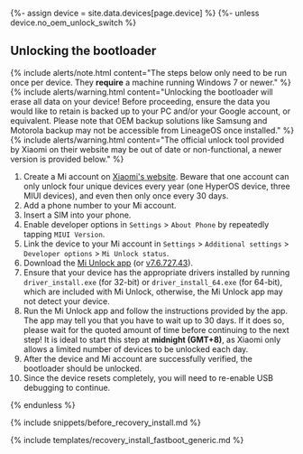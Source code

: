 {%- assign device = site.data.devices[page.device] %}
{%- unless device.no_oem_unlock_switch %}
## Unlocking the bootloader

{% include alerts/note.html content="The steps below only need to be run once per device. They **require** a machine running Windows 7 or newer." %}
{% include alerts/warning.html content="Unlocking the bootloader will erase all data on your device! Before proceeding, ensure the data you would like to retain is backed up to your PC and/or your Google account, or equivalent. Please note that OEM backup solutions like Samsung and Motorola backup may not be accessible from LineageOS once installed." %}
{% include alerts/warning.html content="The official unlock tool provided by Xiaomi on their website may be out of date or non-functional, a newer version is provided below." %}

1. Create a Mi account on [Xiaomi's website](https://global.account.xiaomi.com/pass/register). Beware that one account can only unlock four unique devices every year (one HyperOS device, three MIUI devices), and even then only once every 30 days.
2. Add a phone number to your Mi account.
3. Insert a SIM into your phone.
4. Enable developer options in `Settings` > `About Phone` by repeatedly tapping `MIUI Version`.
5. Link the device to your Mi account in `Settings` > `Additional settings` > `Developer options` > `Mi Unlock status`.
6. Download the [Mi Unlock app](https://en.miui.com/unlock/download_en.html) (or [v7.6.727.43](https://miuirom.xiaomi.com/rom/u1106245679/7.6.727.43/miflash_unlock_en_7.6.727.43.zip)).
7. Ensure that your device has the appropriate drivers installed by running `driver_install.exe` (for 32-bit) or `driver_install_64.exe` (for 64-bit), which are included with Mi Unlock, otherwise, the Mi Unlock app may not detect your device.
8. Run the Mi Unlock app and follow the instructions provided by the app. The app may tell you that you have to wait up to 30 days. If it does so, please wait for the quoted amount of time before continuing to the next step! It is ideal to start this step at **midnight (GMT+8)**, as Xiaomi only allows a limited number of devices to be unlocked each day.
9. After the device and Mi account are successfully verified, the bootloader should be unlocked.
10. Since the device resets completely, you will need to re-enable USB debugging to continue.

{% endunless %}

{% include snippets/before_recovery_install.md %}

{% include templates/recovery_install_fastboot_generic.md %}
